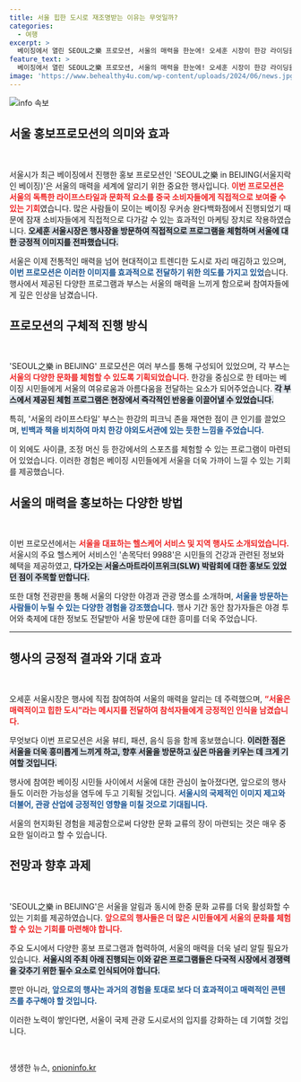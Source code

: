 ```yaml
---
title: 서울 힙한 도시로 재조명받는 이유는 무엇일까?
categories:
  - 여행
excerpt: >
  베이징에서 열린 SEOUL之樂 프로모션, 서울의 매력을 한눈에! 오세훈 시장이 한강 라이딩을 체험하며 서울의 라이프스타일을 선보였다. 한강의 아름다움과 다양한 즐길 거리를 직접 경험해보세요!
feature_text: >
  베이징에서 열린 SEOUL之樂 프로모션, 서울의 매력을 한눈에! 오세훈 시장이 한강 라이딩을 체험하며 서울의 라이프스타일을 선보였다. 한강의 아름다움과 다양한 즐길 거리를 직접 경험해보세요!
image: 'https://www.behealthy4u.com/wp-content/uploads/2024/06/news.jpg'
---
```


<p><img src="https://www.behealthy4u.com/wp-content/uploads/2024/06/news.jpg" alt="info 속보" /></p>

<h2 data-ke-size="size26">서울 홍보프로모션의 의미와 효과</h2>

<p data-ke-size="size16">&nbsp;</p>

<p>서울시가 최근 베이징에서 진행한 홍보 프로모션인 'SEOUL之樂 in BEIJING(서울지락 인 베이징)'은 서울의 매력을 세계에 알리기 위한 중요한 행사입니다. <b><span style="color: #ee2323;">이번 프로모션은 서울의 독특한 라이프스타일과 문화적 요소를 중국 소비자들에게 직접적으로 보여줄 수 있는 기회</span></b>였습니다. 많은 사람들이 모이는 베이징 우커송 완다백화점에서 진행되었기 때문에 잠재 소비자들에게 직접적으로 다가갈 수 있는 효과적인 마케팅 장치로 작용하였습니다. <b><span style="background-color: #21538527;">오세훈 서울시장은 행사장을 방문하여 직접적으로 프로그램을 체험하며 서울에 대한 긍정적 이미지를 전파했습니다.</span></b> </p>

<p>서울은 이제 전통적인 매력을 넘어 현대적이고 트렌디한 도시로 자리 매김하고 있으며, <b><span style="color: #1a5490;">이번 프로모션은 이러한 이미지를 효과적으로 전달하기 위한 의도를 가지고 있었</span></b>습니다. 행사에서 제공된 다양한 프로그램과 부스는 서울의 매력을 느끼게 함으로써 참여자들에게 깊은 인상을 남겼습니다.</p>

<h2 data-ke-size="size26">프로모션의 구체적 진행 방식</h2>

<p data-ke-size="size16">&nbsp;</p>

<p>'SEOUL之樂 in BEIJING' 프로모션은 여러 부스를 통해 구성되어 있었으며, 각 부스는 <b><span style="color: #ee2323;">서울의 다양한 문화를 체험할 수 있도록 기획되었습니다.</span></b> 한강을 중심으로 한 테마는 베이징 시민들에게 서울의 여유로움과 아름다움을 전달하는 요소가 되어주었습니다. <b><span style="background-color: #21538527;">각 부스에서 제공된 체험 프로그램은 현장에서 즉각적인 반응을 이끌어낼 수 있었습니다.</span></b></p>

<p>특히, '서울의 라이프스타일' 부스는 한강의 피크닉 존을 재연한 점이 큰 인기를 끌었으며, <b><span style="color: #1a5490;">빈백과 책을 비치하여 마치 한강 야외도서관에 있는 듯한 느낌을 주었습니다.</span></b> </p>

<p>이 외에도 사이클, 조정 머신 등 한강에서의 스포츠를 체험할 수 있는 프로그램이 마련되어 있었습니다. 이러한 경험은 베이징 시민들에게 서울을 더욱 가까이 느낄 수 있는 기회를 제공했습니다.</p>

<h2 data-ke-size="size26">서울의 매력을 홍보하는 다양한 방법</h2>

<p data-ke-size="size16">&nbsp;</p>

<p>이번 프로모션에서는 <b><span style="color: #ee2323;">서울을 대표하는 헬스케어 서비스 및 지역 행사도 소개되었습니다.</span></b> 서울시의 주요 헬스케어 서비스인 '손목닥터 9988'은 시민들의 건강과 관련된 정보와 혜택을 제공하였고, <b><span style="background-color: #21538527;">다가오는 서울스마트라이프위크(SLW) 박람회에 대한 홍보도 있었던 점이 주목할 만합니다. </span></b></p>

<p>또한 대형 전광판을 통해 서울의 다양한 야경과 관광 명소를 소개하며, <b><span style="color: #1a5490;">서울을 방문하는 사람들이 누릴 수 있는 다양한 경험을 강조했습니다.</span></b> 행사 기간 동안 참가자들은 야경 투어와 축제에 대한 정보도 전달받아 서울 방문에 대한 흥미를 더욱 주었습니다.</p>

<hr>

<h2 data-ke-size="size26">행사의 긍정적 결과와 기대 효과</h2>

<p data-ke-size="size16">&nbsp;</p>

<p>오세훈 서울시장은 행사에 직접 참여하여 서울의 매력을 알리는 데 주력했으며, <b><span style="color: #ee2323;">“서울은 매력적이고 힙한 도시”라는 메시지를 전달하여 참석자들에게 긍정적인 인식을 남겼습니다.</span></b> </p>

<p>무엇보다 이번 프로모션은 서울 뷰티, 패션, 음식 등을 함께 홍보했습니다. <b><span style="background-color: #21538527;">이러한 점은 서울을 더욱 흥미롭게 느끼게 하고, 향후 서울을 방문하고 싶은 마음을 키우는 데 크게 기여할 것입니다.</span></b> </p>

<p>행사에 참여한 베이징 시민들 사이에서 서울에 대한 관심이 높아졌다면, 앞으로의 행사들도 이러한 가능성을 염두에 두고 기획될 것입니다. <b><span style="color: #1a5490;">서울시의 국제적인 이미지 제고와 더불어, 관광 산업에 긍정적인 영향을 미칠 것으로 기대됩니다. </span></b> </p>

<p>서울의 현지화된 경험을 제공함으로써 다양한 문화 교류의 장이 마련되는 것은 매우 중요한 일이라고 할 수 있습니다. </p>

<h2 data-ke-size="size26">전망과 향후 과제</h2>

<p data-ke-size="size16">&nbsp;</p>

<p>'SEOUL之樂 in BEIJING'은 서울을 알림과 동시에 한중 문화 교류를 더욱 활성화할 수 있는 기회를 제공하였습니다. <b><span style="color: #ee2323;">앞으로의 행사들은 더 많은 시민들에게 서울의 문화를 체험할 수 있는 기회를 마련해야 합니다.</span></b> </p>

<p>주요 도시에서 다양한 홍보 프로그램과 협력하여, 서울의 매력을 더욱 널리 알릴 필요가 있습니다. <b><span style="background-color: #21538527;">서울시의 주최 아래 진행되는 이와 같은 프로그램들은 다국적 시장에서 경쟁력을 갖추기 위한 필수 요소로 인식되어야 합니다.</span></b> </p>

<p>뿐만 아니라, <b><span style="color: #1a5490;">앞으로의 행사는 과거의 경험을 토대로 보다 더 효과적이고 매력적인 콘텐츠를 추구해야 할 것입니다.</span></b> </p>

<p>이러한 노력이 쌓인다면, 서울이 국제 관광 도시로서의 입지를 강화하는 데 기여할 것입니다. </p>

<p data-ke-size="size16">&nbsp;</p>
생생한 뉴스, <a href="https://onioninfo.kr" rel="dofollow">onioninfo.kr</a>



